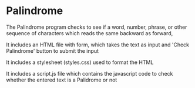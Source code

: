 # Palindrome
The Palindrome program checks to see if a word, number, phrase, or other sequence of characters which reads the same backward as forward, 

It includes an HTML file with form, which takes the text as input and 'Check Palindrome' button to submit the input

It includes a stylesheet (styles.css) used to format the HTML

It includes a script.js file which contains the javascript code to check whether the entered text is a Palidrome or not
